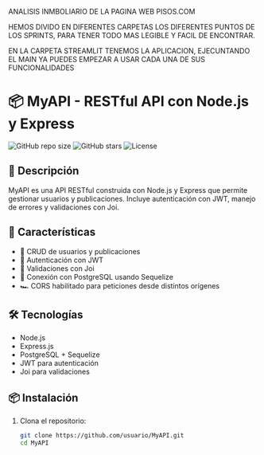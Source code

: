 ANALISIS INMBOLIARIO DE LA PAGINA WEB PISOS.COM

HEMOS DIVIDO EN DIFERENTES CARPETAS LOS DIFERENTES PUNTOS DE LOS SPRINTS, PARA TENER TODO MAS LEGIBLE Y FACIL DE ENCONTRAR.

EN LA CARPETA STREAMLIT TENEMOS LA APLICACION, EJECUNTANDO EL MAIN YA PUEDES EMPEZAR A USAR CADA UNA DE SUS FUNCIONALIDADES

# 📦 MyAPI - RESTful API con Node.js y Express

![GitHub repo size](https://img.shields.io/github/repo-size/usuario/MyAPI)
![GitHub stars](https://img.shields.io/github/stars/usuario/MyAPI?style=social)
![License](https://img.shields.io/github/license/usuario/MyAPI)

## 📌 Descripción
MyAPI es una API RESTful construida con Node.js y Express que permite gestionar usuarios y publicaciones. Incluye autenticación con JWT, manejo de errores y validaciones con Joi.

## 🚀 Características
- 📌 CRUD de usuarios y publicaciones
- 🔐 Autenticación con JWT
- 📜 Validaciones con Joi
- 🐘 Conexión con PostgreSQL usando Sequelize
- 🏎️ CORS habilitado para peticiones desde distintos orígenes

## 🛠️ Tecnologías
- Node.js
- Express.js
- PostgreSQL + Sequelize
- JWT para autenticación
- Joi para validaciones

## 📦 Instalación

1. Clona el repositorio:
   ```sh
   git clone https://github.com/usuario/MyAPI.git
   cd MyAPI
